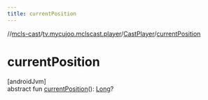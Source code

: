 ```yaml
---
title: currentPosition
---
```

//[mcls-cast](../../../index.html)/[tv.mycujoo.mclscast.player](../index.html)/[CastPlayer](index.html)/[currentPosition](current-position.html)



# currentPosition



[androidJvm]\
abstract fun [currentPosition](current-position.html)(): [Long](https://kotlinlang.org/api/latest/jvm/stdlib/kotlin/-long/index.html)?




